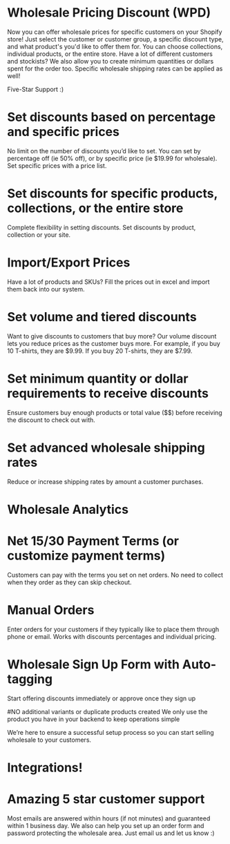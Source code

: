 # Wholesale Pricing Discount (WPD)

Now you can offer wholesale prices for specific customers on your Shopify store! Just select the customer or customer group, a specific discount type, and what product's you'd like to offer them for. You can choose collections, individual products, or the entire store. Have a lot of different customers and stockists? We also allow you to create minimum quantities or dollars spent for the order too. Specific wholesale shipping rates can be applied as well!

Five-Star Support :)

# Set discounts based on percentage and specific prices
No limit on the number of discounts you’d like to set. You can set by percentage off (ie 50% off), or by specific price (ie $19.99 for wholesale). Set specific prices with a price list.

# Set discounts for specific products, collections, or the entire store
Complete flexibility in setting discounts. Set discounts by product, collection or your site.

# Import/Export Prices
Have a lot of products and SKUs? Fill the prices out in excel and import them back into our system.

# Set volume and tiered discounts
Want to give discounts to customers that buy more? Our volume discount lets you reduce prices as the customer buys more. For example, if you buy 10 T-shirts, they are $9.99. If you buy 20 T-shirts, they are $7.99.

# Set minimum quantity or dollar requirements to receive discounts
Ensure customers buy enough products or total value ($$) before receiving the discount to check out with.

# Set advanced wholesale shipping rates
Reduce or increase shipping rates by amount a customer purchases.

# Wholesale Analytics

# Net 15/30 Payment Terms (or customize payment terms)
Customers can pay with the terms you set on net orders. No need to collect when they order as they can skip checkout.

# Manual Orders
Enter orders for your customers if they typically like to place them through phone or email. Works with discounts percentages and individual pricing.

# Wholesale Sign Up Form with Auto-tagging
Start offering discounts immediately or approve once they sign up

#NO additional variants or duplicate products created
We only use the product you have in your backend to keep operations simple

We’re here to ensure a successful setup process so you can start selling wholesale to your customers.

# Integrations!

# Amazing 5 star customer support

Most emails are answered within hours (if not minutes) and guaranteed within 1 business day. We also can help you set up an order form and password protecting the wholesale area. Just email us and let us know :)
